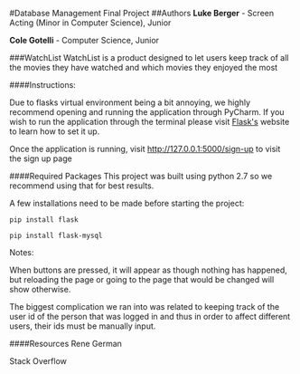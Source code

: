 #Database Management Final Project
##Authors
**Luke Berger** - Screen Acting (Minor in Computer Science), Junior

**Cole Gotelli** - Computer Science, Junior

###WatchList
WatchList is a product designed to let users keep track of all the movies they have watched and which movies they enjoyed the most

####Instructions:

Due to flasks virtual environment being a bit annoying, we highly recommend opening and running the application through PyCharm. 
If you wish to run the application through the terminal please visit [Flask's](http://flask.pocoo.org) website to learn how to set it up.

Once the application is running, visit http://127.0.0.1:5000/sign-up to visit the sign up page

####Required Packages
This project was built using python 2.7 so we recommend using that for best results.

A few installations need to be made before starting the project:

`pip install flask`

`pip install flask-mysql`

Notes:

When buttons are pressed, it will appear as though nothing has happened, but reloading the page or going to the page that would be changed will show otherwise.

The biggest complication we ran into was related to keeping track of the user id of the person that was logged in and thus in order to affect different users, their ids must be manually input.

####Resources
Rene German

Stack Overflow